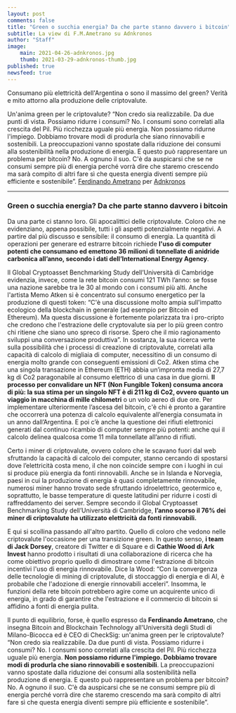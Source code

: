 ```yaml
---
layout: post
comments: false
title: "Green o succhia energia? Da che parte stanno davvero i bitcoin"
subtitle: La view di F.M.Ametrano su Adnkronos
author: "Staff"
image:
    main: 2021-04-26-adnkronos.jpg
    thumb: 2021-03-29-adnkronos-thumb.jpg
published: true
newsfeed: true
---
```


Consumano più elettricità dell'Argentina o sono il massimo del green? Verità e mito attorno alla produzione delle criptovalute.

Un'anima green per le criptovalute? “Non credo sia realizzabile. Da due punti di vista. Possiamo ridurre i consumi? No. I consumi sono correlati alla crescita del Pil. Più ricchezza uguale più energia. Non possiamo ridurne l'impiego. Dobbiamo trovare modi di produrla che siano rinnovabili e sostenibili. La preoccupazioni vanno spostate dalla riduzione dei consumi alla sostenibilità nella produzione di energia. E questo può rappresentare un problema per bitcoin? No. A ognuno il suo. C'è da auspicarsi che se ne consumi sempre più di energia perché vorrà dire che staremo crescendo ma sarà compito di altri fare sì che questa energia diventi sempre più efficiente e sostenibile”. [Ferdinando Ametrano](https://ametrano.net/) per [Adnkronos](https://www.adnkronos.com/green-o-succhia-energia-da-che-parte-stanno-davvero-i-bitcoin_1TtAuCltAmEq527Zge153c?refresh_ce)

----

### Green o succhia energia? Da che parte stanno davvero i bitcoin
>
Da una parte ci stanno loro. Gli apocalittici delle criptovalute. Coloro che ne evidenziano, appena possibile, tutti i gli aspetti potenzialmente negativi. A partire dal più discusso e sensibile: il consumo di energia. La quantità di operazioni per generare ed estrarre bitcoin richiede **l'uso di computer potenti che consumano ed emettono 36 milioni di tonnellate di anidride carbonica all’anno, secondo i dati dell’International Energy Agency**.
>
Il Global Cryptoasset Benchmarking Study dell’Università di Cambridge evidenzia, invece, come la rete bitcoin consumi 121 TWh l’anno: se fosse una nazione sarebbe tra le 30 al mondo con i consumi più alti. Anche l'artista Memo Atken si è concentrato sul consumo energetico per la produzione di questi token: “C'è una discussione molto ampia sull'impatto ecologico della blockchain in generale (ad esempio per Bitcoin ed Ethereum). Ma questa discussione è fortemente polarizzata tra i pro-cripto che credono che l'estrazione delle cryptovalute sia per lo più green contro chi ritiene che siano uno spreco di risorse. Spero che il mio ragionamento sviluppi una conversazione produttiva”. In sostanza, la sua ricerca verte sulla possibilità che i processi di creazione di criptovalute, correlati alla capacità di calcolo di migliaia di computer, necessitino di un consumo di energia molto grande con conseguenti emissioni di Co2. Atken stima che una singola transazione in Ethereum (ETH) abbia un’impronta media di 27,7 kg di Co2 paragonabile al consumo elettrico di una casa in due giorni. **Il processo per convalidare un NFT (Non Fungible Token) consuma ancora di più: la sua stima per un singolo NFT è di 211 kg di Co2, ovvero quanto un viaggio in macchina di mille chilometri** o un volo aereo di due ore. Per implementare ulteriormente l’ascesa del bitcoin, c'è chi è pronto a garantire che occorrerà una potenza di calcolo equivalente all’energia consumata in un anno dall’Argentina. E poi c’è anche la questione dei rifiuti elettronici generati dal continuo ricambio di computer sempre più potenti: anche qui il calcolo delinea qualcosa come 11 mila tonnellate all’anno di rifiuti.
>
Certo i miner di criptovalute, ovvero coloro che le scavano fuori dal web sfruttando la capacità di calcolo dei computer, stanno cercando di spostarsi dove l’elettricità costa meno, il che non coincide sempre con i luoghi in cui si produce più energia da fonti rinnovabili. Anche se in Islanda e Norvegia, paesi in cui la produzione di energia è quasi completamente rinnovabile, numerosi miner hanno trovato sede sfruttando idroelettrico, geotermico e, soprattutto, le basse temperature di queste latitudini per ridurre i costi di raffreddamento dei server. Sempre secondo il Global Cryptoasset Benchmarking Study dell’Università di Cambridge, **l’anno scorso il 76% dei miner di criptovalute ha utilizzato elettricità da fonti rinnovabili.**
>
E qui si scollina passando all'altro partito. Quello di coloro che vedono nelle criptovalute l'occasione per una transizione green. In questo senso, **i team di Jack Dorsey**, creatore di Twitter e di Square e di **Cathie Wood di Ark Invest** hanno prodotto i risultati di una collaborazione di ricerca che ha come obiettivo proprio quello di dimostrare come l'estrazione di bitcoin incentivi l'uso di energia rinnovabile. Dice la Wood: “Con la convergenza delle tecnologie di mining di criptovalute, di stoccaggio di energia e di AI, è probabile che l'adozione di energie rinnovabili acceleri”. Insomma, le funzioni della rete bitcoin potrebbero agire come un acquirente unico di energia, in grado di garantire che l'estrazione e il commercio di bitcoin si affidino a fonti di energia pulita.
>
Il punto di equilibrio, forse, è quello espresso da **Ferdinando Ametrano**, che insegna Bitcoin and Blockchain Technology all'Università degli Studi di Milano-Bicocca ed è CEO di CheckSig: un'anima green per le criptovalute? “Non credo sia realizzabile. Da due punti di vista. Possiamo ridurre i consumi? No. I consumi sono correlati alla crescita del Pil. Più ricchezza uguale più energia. **Non possiamo ridurne l'impiego. Dobbiamo trovare modi di produrla che siano rinnovabili e sostenibili**. La preoccupazioni vanno spostate dalla riduzione dei consumi alla sostenibilità nella produzione di energia. E questo può rappresentare un problema per bitcoin? No. A ognuno il suo. C'è da auspicarsi che se ne consumi sempre più di energia perché vorrà dire che staremo crescendo ma sarà compito di altri fare sì che questa energia diventi sempre più efficiente e sostenibile”.
